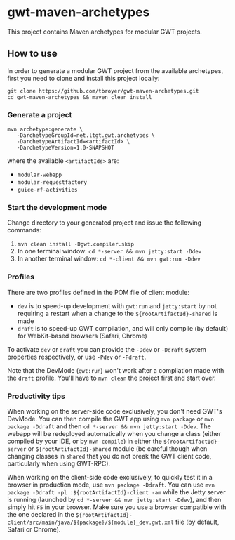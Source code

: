 gwt-maven-archetypes
====================

This project contains Maven archetypes for modular GWT projects.

How to use
----------

In order to generate a modular GWT project from the available archetypes, first
you need to clone and install this project locally:

    git clone https://github.com/tbroyer/gwt-maven-archetypes.git
    cd gwt-maven-archetypes && maven clean install

### Generate a project

    mvn archetype:generate \
       -DarchetypeGroupId=net.ltgt.gwt.archetypes \
       -DarchetypeArtifactId=<artifactId> \
       -DarchetypeVersion=1.0-SNAPSHOT

where the available `<artifactIds>` are:

* `modular-webapp`
* `modular-requestfactory`
*  `guice-rf-activities`

### Start the development mode

Change directory to your generated project and issue the following commands:

1. `mvn clean install -Dgwt.compiler.skip`
2. In one terminal window: `cd *-server && mvn jetty:start -Ddev`
3. In another terminal window: `cd *-client && mvn gwt:run -Ddev`

### Profiles

There are two profiles defined in the POM file of client module:

* `dev` is to speed-up development with `gwt:run` and `jetty:start` by not
  requiring a restart when a change to the `${rootArtifactId}-shared` is made
* `draft` is to speed-up GWT compilation, and will only compile (by default)
  for WebKit-based browsers (Safari, Chrome)

To activate `dev` or `draft` you can provide the `-Ddev` or `-Ddraft` system
properties respectively, or use `-Pdev` or `-Pdraft`.

Note that the DevMode (`gwt:run`) won't work after a compilation made with the
`draft` profile. You'll have to `mvn clean` the project first and start over.

### Productivity tips

When working on the server-side code exclusively, you don't need GWT's DevMode.
You can then compile the GWT app using `mvn package` or `mvn package -Ddraft`
and then `cd *-server && mvn jetty:start -Ddev`. The webapp will be redeployed
automatically when you change a class (either compiled by your IDE, or by `mvn
compile`) in either the `${rootArtifactId}-server` or
`${rootArtifactId}-shared` module (be careful though when changing classes in
`shared` that you do not break the GWT client code, particularly when using
GWT-RPC).

When working on the client-side code exclusively, to quickly test it in a
browser in production mode, use `mvn package -Ddraft`. You can use `mvn package
-Ddraft -pl :${rootArtifactId}-client -am` while the Jetty server is running
(launched by `cd *-server && mvn jetty:start -Ddev`), and then simply hit `F5`
in your browser. Make sure you use a browser compatible with the one declared
in the `${rootArtifactId}-client/src/main/java/${package}/${module}_dev.gwt.xml`
file (by default, Safari or Chrome).
